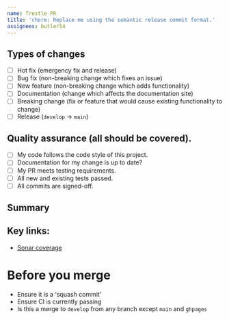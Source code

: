 ```yaml
---
name: Trestle PR
title: 'chore: Replace me using the semantic release commit format.'
assignees: butler54
---
```


## Types of changes

<!--- What types of changes does your code introduce? Put an `x` in all the boxes that apply: -->

- [ ] Hot fix (emergency fix and release)
- [ ] Bug fix (non-breaking change which fixes an issue)
- [ ] New feature (non-breaking change which adds functionality)
- [ ] Documentation (change which affects the documentation site)
- [ ] Breaking change (fix or feature that would cause existing functionality to change)
- [ ] Release (`develop` -> `main`)

## Quality assurance (all should be covered).

- [ ] My code follows the code style of this project.
- [ ] Documentation for my change is up to date?
- [ ] My PR meets testing requirements.
- [ ] All new and existing tests passed.
- [ ] All commits are signed-off.

## Summary

## Key links:

- [Sonar coverage](https://sonarcloud.io/dashboard?id=compliance-trestle)

# Before you merge

- Ensure it is a 'squash commit'
- Ensure CI is currently passing
- Is this a merge to `develop` from any branch except `main` and `ghpages`
